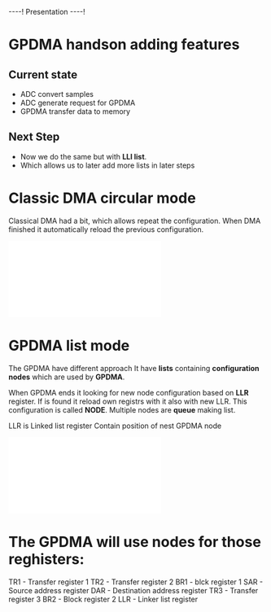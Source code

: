 ----!
Presentation
----!

# GPDMA handson adding features

## Current state

* ADC convert samples
* ADC generate request for GPDMA
* GPDMA transfer data to memory

## Next Step

* Now we do the same but with **LLI list**.
* Which allows us to later add more lists in later steps

# Classic DMA circular mode

Classical DMA had a bit, which allows repeat the configuration.
When DMA finished it automatically reload the previous configuration.

![old circular](./img/old_dma_circular.json)

# GPDMA list mode

The GPDMA have different approach
It have **lists** containing **configuration nodes** which are used by **GPDMA**.

When GPDMA ends it looking for new node configuration based on **LLR** register. If is found it reload own registrs with it also with new LLR.
This configuration is called **NODE**. Multiple nodes are **queue** making list. 

<ainfo>
LLR is Linked list register
Contain position of nest GPDMA node
</ainfo>

![gpdma list](./img/gpdma_list.json)

# The GPDMA will use nodes for those reghisters: 

TR1 - Transfer register 1
TR2 - Transfer register 2
BR1 - blck register 1
SAR - Source address register 
DAR - Destination address register
TR3 - Transfer register 3
BR2 - Block register 2 
LLR - Linker list register
